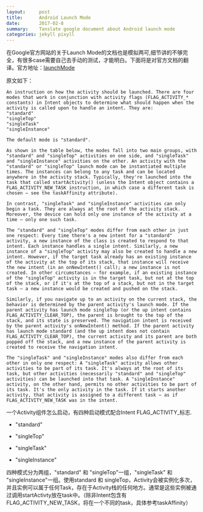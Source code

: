 ```yaml
---
layout:     post
title:      Android Launch Mode
date:       2017-02-8
summary:    Tanslate google document about Android launch mode
categories: jekyll pixyll
---
```


在Google官方网站的关于Launch Mode的文档也是模拟两可,细节讲的不够完全，有很多case需要自己去手动的测试，才能明白。下面将是对官方文档的翻译。官方地址：[launchMode](https://developer.android.com/guide/topics/manifest/activity-element.html#lmode)



原文如下：


	An instruction on how the activity should be launched. There are four modes that work in conjunction with activity flags (FLAG_ACTIVITY_* constants) in Intent objects to determine what should happen when the activity is called upon to handle an intent. They are:
	"standard" 
	"singleTop" 
	"singleTask" 
	"singleInstance"

	The default mode is "standard".

	As shown in the table below, the modes fall into two main groups, with "standard" and "singleTop" activities on one side, and "singleTask" and "singleInstance" activities on the other. An activity with the "standard" or "singleTop" launch mode can be instantiated multiple times. The instances can belong to any task and can be located anywhere in the activity stack. Typically, they're launched into the task that called startActivity() (unless the Intent object contains a FLAG_ACTIVITY_NEW_TASK instruction, in which case a different task is chosen — see the taskAffinity attribute).

	In contrast, "singleTask" and "singleInstance" activities can only begin a task. They are always at the root of the activity stack. Moreover, the device can hold only one instance of the activity at a time — only one such task.

	The "standard" and "singleTop" modes differ from each other in just one respect: Every time there's a new intent for a "standard" activity, a new instance of the class is created to respond to that intent. Each instance handles a single intent. Similarly, a new instance of a "singleTop" activity may also be created to handle a new intent. However, if the target task already has an existing instance of the activity at the top of its stack, that instance will receive the new intent (in an onNewIntent() call); a new instance is not created. In other circumstances — for example, if an existing instance of the "singleTop" activity is in the target task, but not at the top of the stack, or if it's at the top of a stack, but not in the target task — a new instance would be created and pushed on the stack.

	Similarly, if you navigate up to an activity on the current stack, the behavior is determined by the parent activity's launch mode. If the parent activity has launch mode singleTop (or the up intent contains FLAG_ACTIVITY_CLEAR_TOP), the parent is brought to the top of the stack, and its state is preserved. The navigation intent is received by the parent activity's onNewIntent() method. If the parent activity has launch mode standard (and the up intent does not contain FLAG_ACTIVITY_CLEAR_TOP), the current activity and its parent are both popped off the stack, and a new instance of the parent activity is created to receive the navigation intent.

	The "singleTask" and "singleInstance" modes also differ from each other in only one respect: A "singleTask" activity allows other activities to be part of its task. It's always at the root of its task, but other activities (necessarily "standard" and "singleTop" activities) can be launched into that task. A "singleInstance" activity, on the other hand, permits no other activities to be part of its task. It's the only activity in the task. If it starts another activity, that activity is assigned to a different task — as if FLAG_ACTIVITY_NEW_TASK was in the intent.
	
	
一个Activity组件怎么启动，有四种启动模式配合Intent FLAG_ACTIVITY_标志.

* "standard" 

* "singleTop" 

* "singleTask" 

* "singleInstance"

四种模式分为两组，"standard" 和 "singleTop"一组，"singleTask" 和 "singleInstance"一组。使用standard 和 singleTop，Activity会被实例化多次，并且实例可以属于任何Task，存在于Activity栈的任何地方。通常是这些实例被通过调用startActivty放在task中。（除非Intent包含有FLAG_ACTIVITY_NEW_TASK，将在一个不同的task，具体参考taskAffinity）


